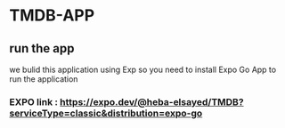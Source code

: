 # TMDB-APP
## run the app
we bulid this application using Exp so you need to install Expo Go App to run the application
### EXPO link : https://expo.dev/@heba-elsayed/TMDB?serviceType=classic&distribution=expo-go
